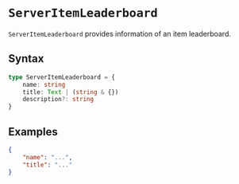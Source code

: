 # `ServerItemLeaderboard`

`ServerItemLeaderboard` provides information of an item leaderboard.

## Syntax

```ts
type ServerItemLeaderboard = {
    name: string
    title: Text | (string & {})
    description?: string
}
```

## Examples

```json
{
    "name": "...",
    "title": "..."
}
```
